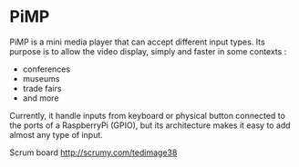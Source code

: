 # PiMP

PiMP is a mini media player that can accept different input types.
Its purpose is to allow the video display, simply and faster in some contexts :
  - conferences
  - museums
  - trade fairs
  - and more

Currently, it handle inputs from keyboard or physical button connected to the ports of a RaspberryPi (GPIO), but its architecture makes it easy to add almost any type of input.


Scrum board
http://scrumy.com/tedimage38
